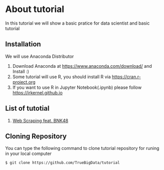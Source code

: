 # About tutorial 
In this tutorial we will show a basic pratice for data scientist and basic tutorial 

## Installation
We will use Anaconda Distributor 
1. Download Anaconda at https://www.anaconda.com/download/ and Install :)
2. Some tutorial will use R, you should install R via https://cran.r-project.org
3. If you want to use R in Jupyter Notebook(.ipynb) please follow https://irkernel.github.io

## List of tutotial
1. [Web Scraping feat. BNK48](https://github.com/TrueBigData/tutorial/tree/master/BNK48_Data)

## Cloning Repository
You can type the following command to clone tutorial repository for runing in your local computer
```Bash
$ git clone https://github.com/TrueBigData/tutorial
```
